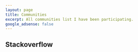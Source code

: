 ```yaml
---
layout: page
title: Communities
excerpt: All communities list I have been participating.
google_adsense: false
---
```

## Stackoverflow
